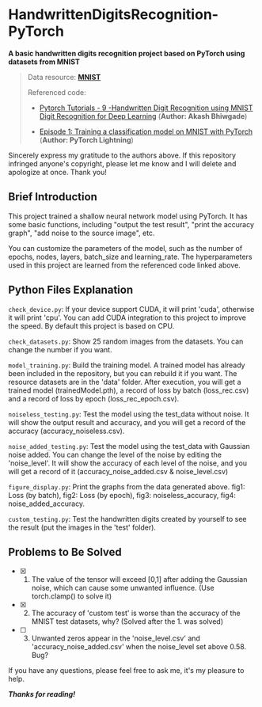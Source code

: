 # HandwrittenDigitsRecognition-PyTorch
**A basic handwritten digits recognition project based on PyTorch using datasets from MNIST**

> Data resource: [**MNIST**](http://yann.lecun.com/exdb/mnist/)
>
> Referenced code: 
>
> - [Pytorch Tutorials - 9 -Handwritten Digit Recognition using MNIST Digit Recognition for Deep Learning](https://www.youtube.com/watch?v=uGNel1qPrxo&list=LLTkz85dtpbZf_S4eaIQYrUQ) (**Author: Akash Bhiwgade**)
>
> - [Episode 1: Training a classification model on MNIST with PyTorch](https://www.youtube.com/watch?v=OMDn66kM9Qc&list=LLTkz85dtpbZf_S4eaIQYrUQ&index=2) (**Author: PyTorch Lightning**) 

Sincerely express my gratitude to the authors above. If this repository infringed anyone's copyright, please let me know and I will delete and apologize at once. Thank you!

## Brief Introduction

This project trained a shallow neural network model using PyTorch. It has some basic functions, including "output the test result", "print the accuracy graph", "add noise to the source image", etc.

You can customize the parameters of the model, such as the number of epochs, nodes, layers, batch_size and learning_rate. The hyperparameters used in this project are learned from the referenced code linked above.

## Python Files Explanation

`check_device.py`: If your device support CUDA, it will print 'cuda', otherwise it will print 'cpu'. You can add CUDA integration to this project to improve the speed. By default this project is based on CPU.

`check_datasets.py`: Show 25 random images from the datasets. You can change the number if you want.

`model_training.py`: Build the training model. A trained model has already been included in the repository, but you can rebuild it if you want. The resource datasets are in the 'data' folder.
After execution, you will get a trained model (trainedModel.pth), a record of loss by batch (loss_rec.csv) and a record of loss by epoch (loss_rec_epoch.csv).

`noiseless_testing.py`: Test the model using the test_data without noise. It will show the output result and accuracy, and you will get a record of the accuracy (accuracy_noiseless.csv).

`noise_added_testing.py`: Test the model using the test_data with Gaussian noise added. You can change the level of the noise by editing the 'noise_level'. It will show the accuracy of each level of the noise, and you will get a record of it (accuracy_noise_added.csv & noise_level.csv)

`figure_display.py`: Print the graphs from the data generated above. fig1: Loss (by batch), fig2: Loss (by epoch), fig3: noiseless_accuracy, fig4: noise_added_accuracy.

`custom_testing.py`: Test the handwritten digits created by yourself to see the result (put the images in the 'test' folder).

## Problems to Be Solved

- [x] 1. The value of the tensor will exceed [0,1] after adding the Gaussian noise, which can cause some unwanted influence. (Use torch.clamp() to solve it)
- [x] 2. The accuracy of 'custom test' is worse than the accuracy of the MNIST test datasets, why? (Solved after the 1. was solved)
- [ ] 3. Unwanted zeros appear in the 'noise_level.csv' and 'accuracy_noise_added.csv' when the noise_level set above 0.58. Bug? 

If you have any questions, please feel free to ask me, it's my pleasure to help.

***Thanks for reading!***
